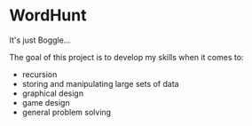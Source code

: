 # WordHunt
It's just Boggle...

The goal of this project is to develop my skills when it comes to:
- recursion
- storing and manipulating large sets of data
- graphical design
- game design
- general problem solving
